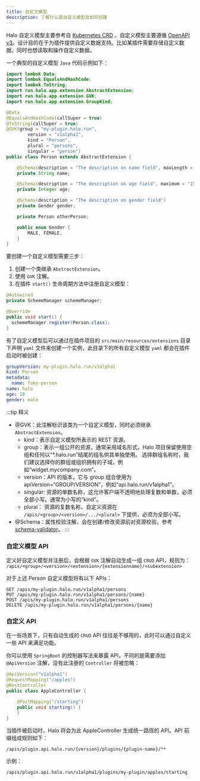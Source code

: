 ```yaml
---
title: 自定义模型
description: 了解什么是自定义模型及如何创建
---
```


Halo 自定义模型主要参考自 [Kubernetes CRD](https://kubernetes.io/docs/tasks/extend-kubernetes/custom-resources/custom-resource-definitions/) 。自定义模型主要遵循 [OpenAPI v3](https://spec.openapis.org/oas/v3.1.0)。设计目的在于为插件提供自定义数据支持。比如某插件需要存储自定义数据，同时也想读取和操作自定义数据。

一个典型的自定义模型 `Java` 代码示例如下：

```java
import lombok.Data;
import lombok.EqualsAndHashCode;
import lombok.ToString;
import run.halo.app.extension.AbstractExtension;
import run.halo.app.extension.GVK;
import run.halo.app.extension.GroupKind;

@Data
@EqualsAndHashCode(callSuper = true)
@ToString(callSuper = true)
@GVK(group = "my-plugin.halo.run",
        version = "v1alpha1",
        kind = "Person",
        plural = "persons",
        singular = "person")
public class Person extends AbstractExtension {

    @Schema(description = "The description on name field", maxLength = 100)
    private String name;

    @Schema(description = "The description on age field", maximum = "150", minimum = "0")
    private Integer age;

    @Schema(description = "The description on gender field")
    private Gender gender;

    private Person otherPerson;

    public enum Gender {
        MALE, FEMALE,
    }
}
```

要创建一个自定义模型需要三步：

1. 创建一个类继承 `AbstractExtension`。
2. 使用 `GVK` 注解。
3. 在插件 `start()` 生命周期方法中注册自定义模型：

```java
@Autowired
private SchemeManager schemeManager;

@Override
public void start() {
  schemeManager.register(Person.class);
}
```

有了自定义模型后可以通过在插件项目的 `src/main/resources/extensions` 目录下声明 `yaml` 文件来创建一个实例，此目录下的所有自定义模型 `yaml` 都会在插件启动时被创建：

```yaml
groupVersion: my-plugin.halo.run/v1alpha1
kind: Person
metadata:
  name: fake-person
name: halo
age: 18
gender: male
```

:::tip 释义

- @GVK：此注解标识该类为一个自定义模型，同时必须继承 `AbstractExtension`。
  - kind：表示自定义模型所表示的 REST 资源。
  - group：表示一组公开的资源，通常采用域名形式，Halo 项目保留使用空组和任何以“*.halo.run”结尾的组名供其单独使用。
  选择群组名称时，我们建议选择你的群组或组织拥有的子域，例如“widget.mycompany.com”。
  - version：API 的版本，它与 group 组合使用为 apiVersion=“GROUP/VERSION”，例如“api.halo.run/v1alpha1”。
  - singular: 资源的单数名称，这允许客户端不透明地处理复数和单数，必须全部小写。通常为小写的“kind”。
  - plural： 资源的复数名称，自定义资源在 `/apis/<group>/<version>/.../<plural>` 下提供，必须为全部小写。
- @Schema：属性校验注解，会在创建/修改资源前对资源校验，参考 [schema-validator](https://www.openapi4j.org/schema-validator.html)。
:::

### 自定义模型 API

定义好自定义模型并注册后，会根据 `GVK` 注解自动生成一组 `CRUD` API，规则为：
`/apis/<group>/<version>/<extension>/{extensionname}/<subextension>`

对于上述 Person 自定义模型将有以下 APIs：

```text
GET /apis/my-plugin.halo.run/v1alpha1/persons
PUT /apis/my-plugin.halo.run/v1alpha1/persons/{name}
POST /apis/my-plugin.halo.run/v1alpha1/persons
DELETE /apis/my-plugin.halo.run/v1alpha1/persons/{name}
```

### 自定义 API

在一些场景下，只有自动生成的 `CRUD` API 往往是不够用的，此时可以通过自定义一些 API 来满足功能。

你可以使用 `SpringBoot` 的控制器写法来暴露 API，不同的是需要添加 `@ApiVersion` 注解，没有此注册的 `Controller` 将被忽略：

```java
@ApiVersion("v1alpha1")
@RequestMapping("/apples")
@RestController
public class AppleController {

    @PostMapping("/starting")
    public void starting() {
    }
}
```

当插件被启动时，Halo 将会为此 AppleController 生成统一路径的 API。API 前缀组成规则如下：

```text
/apis/plugin.api.halo.run/{version}/plugins/{plugin-name}/**
```

示例：

```text
/apis/plugin.api.halo.run/v1alpha1/plugins/my-plugin/apples/starting
```

